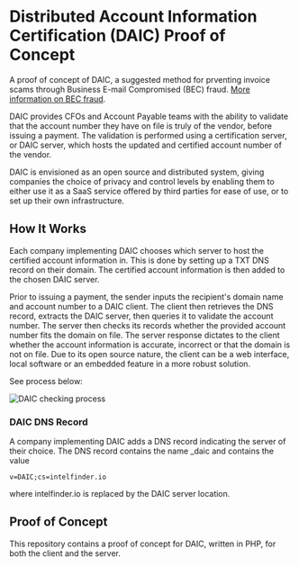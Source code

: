# Distributed Account Information Certification (DAIC) Proof of Concept

A proof of concept of DAIC, a suggested method for prventing invoice scams through Business E-mail Compromised (BEC) fraud. [More information on BEC fraud](https://www.fbi.gov/scams-and-safety/common-scams-and-crimes/business-email-compromise).

DAIC provides CFOs and Account Payable teams with the ability to validate that the account number they have on file is truly of the vendor, before issuing a payment.
The validation is performed using a certification server, or DAIC server, which hosts the updated and certified account number of the vendor.

DAIC is envisioned as an open source and distributed system, giving companies the choice of privacy and control levels by enabling them to either use it as a SaaS service offered by third parties for ease of use, or to set up their own infrastructure.

## How It Works

Each company implementing DAIC chooses which server to host the certified account information in. This is done by setting up a TXT DNS record on their domain. 
The certified account information is then added to the chosen DAIC server.

Prior to issuing a payment, the sender inputs the recipient's domain name and account number to a DAIC client. The client then retrieves the DNS record, extracts the DAIC server, then queries it to validate the account number. The server then checks its records whether the provided account number fits the domain on file. The server response dictates to the client whether the account information is accurate, incorrect or that the domain is not on file.
Due to its open source nature, the client can be a web interface, local software or an embedded feature in a more robust solution.

See process below:

![DAIC checking process](https://intelfinder.io/wp-content/uploads/2021/02/daic.png)

### DAIC DNS Record

A company implementing DAIC adds a DNS record indicating the server of their choice. 
The DNS record contains the name _daic and contains the value

```v=DAIC;cs=intelfinder.io```

where intelfinder.io is replaced by the DAIC server location.

## Proof of Concept

This repository contains a proof of concept for DAIC, written in PHP, for both the client and the server.
